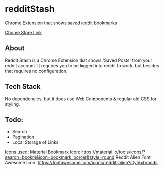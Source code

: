 # redditStash
Chrome Extension that shows saved reddit bookmarks

[Chome Store Link](https://chrome.google.com/webstore/detail/reddit-stash/inhipkcfbhpbdeciibgjjghbnijhfjfo)

## About
Reddit Stash is a Chrome Extension that shows 'Saved Posts' from your reddit account. It requires you to be logged into reddit to work, but besides that requires no configuration.

## Tech Stack
No dependencies, but it does use Web Components & regular old CSS for styling.

## Todo:
- Search
- Pagination
- Local Storage of Links

Icons used:
Material Bookmark Icon: https://material.io/tools/icons/?search=bookm&icon=bookmark_border&style=round
Reddit Alien Font Awesome Icon: https://fontawesome.com/icons/reddit-alien?style=brands
